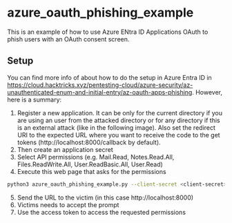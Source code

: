 # azure_oauth_phishing_example

This is an example of how to use Azure ENtra ID Applications OAuth to phish users with an OAuth consent screen.

## Setup

You can find more info of about how to do the setup in Azure Entra ID in https://cloud.hacktricks.xyz/pentesting-cloud/azure-security/az-unauthenticated-enum-and-initial-entry/az-oauth-apps-phishing. However, here is a summary:

1. Register a new application. It can be only for the current directory if you are using an user from the attacked directory or for any directory if this is an external attack (like in the following image). Also set the redirect URI to the expected URL where you want to receive the code to the get tokens (http://localhost:8000/callback by default).
2. Then create an application secret
3. Select API permissions (e.g. Mail.Read, Notes.Read.All, Files.ReadWrite.All, User.ReadBasic.All, User.Read)
4. Execute this web page that asks for the permissions

```bash
python3 azure_oauth_phishing_example.py --client-secret <client-secret> --client-id <client-id> --scopes "email,Files.ReadWrite.All,Mail.Read,Notes.Read.All,offline_access,openid,profile,User.Read"
```

5. Send the URL to the victim (in this case http://localhost:8000)
6. Victims needs to accept the prompt
7. Use the access token to access the requested permissions
